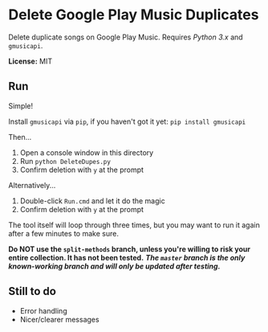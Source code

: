 # Delete Google Play Music Duplicates

Delete duplicate songs on Google Play Music. Requires *Python 3.x* and `gmusicapi`.

**License:** MIT

## Run
Simple!

Install `gmusicapi` via `pip`, if you haven't got it yet: `pip install gmusicapi`

Then...

1. Open a console window in this directory
2. Run `python DeleteDupes.py`
3. Confirm deletion with `y` at the prompt

Alternatively...

1. Double-click `Run.cmd` and let it do the magic
2. Confirm deletion with `y` at the prompt

The tool itself will loop through three times, but you may want to run it again after a few minutes to make sure.

**Do NOT use the `split-methods` branch, unless you're willing to risk your entire collection. It has not been tested.**
***The `master` branch is the only known-working branch and will only be updated after testing.***

## Still to do

* Error handling
* Nicer/clearer messages
